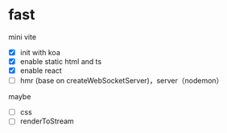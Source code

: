 # fast

mini vite

- [x] init with koa
- [x] enable static html and ts
- [x] enable react
- [ ] hmr (base on createWebSocketServer)，server（nodemon）

maybe

- [ ] css
- [ ] renderToStream
